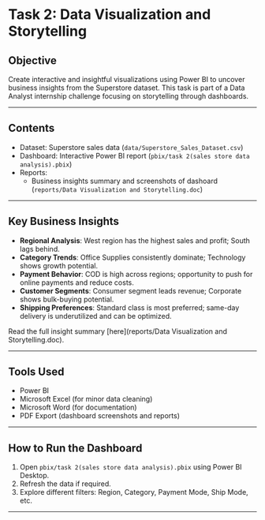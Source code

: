 # Task 2: Data Visualization and Storytelling

## Objective

Create interactive and insightful visualizations using Power BI to uncover business insights from the Superstore dataset. This task is part of a Data Analyst internship challenge focusing on storytelling through dashboards.

---

## Contents

- Dataset: Superstore sales data (`data/Superstore_Sales_Dataset.csv`)
- Dashboard: Interactive Power BI report (`pbix/task 2(sales store data analysis).pbix`)
- Reports:
  - Business insights summary and screenshots of dashoard (`reports/Data Visualization and Storytelling.doc`)

---

## Key Business Insights

- **Regional Analysis**: West region has the highest sales and profit; South lags behind.
- **Category Trends**: Office Supplies consistently dominate; Technology shows growth potential.
- **Payment Behavior**: COD is high across regions; opportunity to push for online payments and reduce costs.
- **Customer Segments**: Consumer segment leads revenue; Corporate shows bulk-buying potential.
- **Shipping Preferences**: Standard class is most preferred; same-day delivery is underutilized and can be optimized.

Read the full insight summary [here](reports/Data Visualization and Storytelling.doc).

---

## Tools Used

- Power BI
- Microsoft Excel (for minor data cleaning)
- Microsoft Word (for documentation)
- PDF Export (dashboard screenshots and reports)

---

## How to Run the Dashboard

1. Open `pbix/task 2(sales store data analysis).pbix` using Power BI Desktop.
2. Refresh the data if required.
3. Explore different filters: Region, Category, Payment Mode, Ship Mode, etc.

---

